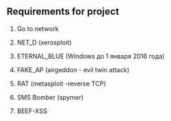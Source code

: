 ## Requirements for project

1. Go to network

2. NET_D (xerosploit)

3. ETERNAL_BLUE (Windows до 1 января 2016 года)

4. FAKE_AP (airgeddon - evil twin attack)

5. RAT (metasploit -reverse TCP)

6. SMS Bomber (spymer)

7. BEEF-XSS 


